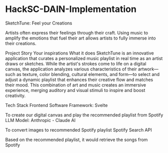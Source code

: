 # HackSC-DAIN-Implementation
SketchTune: Feel your Creations

Artists often express their feelings through their craft. Using music to amplify the emotions that fuel their art allows artists to fully immerse into their creations.

Project Story
Your inspirations
What it does
SketchTune is an innovative application that curates a personalized music playlist in real time as an artist draws or sketches. While the artist's strokes come to life on a digital canvas, the application analyzes various characteristics of their artwork—such as texture, color blending, cultural elements, and form—to select and adjust a dynamic playlist that enhances their creative flow and matches their mood. This combination of art and music creates an immersive experience, merging auditory and visual stimuli to inspire and boost creativity.

Tech Stack
Frontend Software Framework: Svelte

To create our digital canvas and play the recommended playlist from Spotify
LLM Model: Anthropic - Claude AI

To convert images to recommended Spotify playlist
Spotify Search API

Based on the recommended playlist, it would retrieve the songs from Spotify
